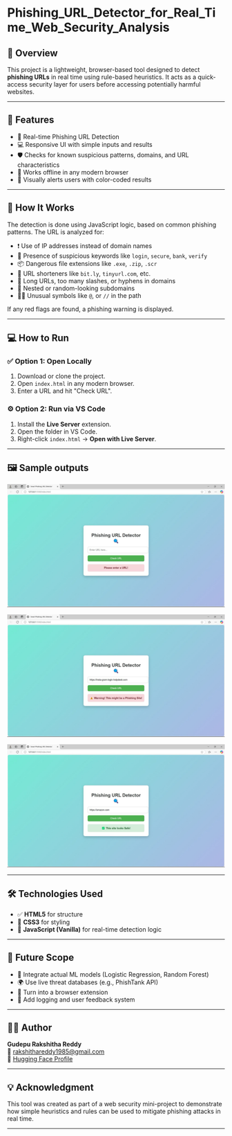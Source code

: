 # Phishing_URL_Detector_for_Real_Time_Web_Security_Analysis

## 🌟 Overview

This project is a lightweight, browser-based tool designed to detect **phishing URLs** in real time using rule-based heuristics. It acts as a quick-access security layer for users before accessing potentially harmful websites.

---

## 🎯 Features

- 🚨 Real-time Phishing URL Detection
- 💻 Responsive UI with simple inputs and results
- 🛡️ Checks for known suspicious patterns, domains, and URL characteristics
- 📱 Works offline in any modern browser
- 🌈 Visually alerts users with color-coded results

---

## 🧠 How It Works

The detection is done using JavaScript logic, based on common phishing patterns. The URL is analyzed for:

- ❗ Use of IP addresses instead of domain names  
- 🔑 Presence of suspicious keywords like `login`, `secure`, `bank`, `verify`  
- 📦 Dangerous file extensions like `.exe`, `.zip`, `.scr`  
- 🔗 URL shorteners like `bit.ly`, `tinyurl.com`, etc.  
- 🚫 Long URLs, too many slashes, or hyphens in domains  
- 🧪 Nested or random-looking subdomains  
- 🕵️‍♂️ Unusual symbols like `@`, or `//` in the path  

If any red flags are found, a phishing warning is displayed.


---

## 💻 How to Run

### ✅ Option 1: Open Locally
1. Download or clone the project.
2. Open `index.html` in any modern browser.
3. Enter a URL and hit "Check URL".

### ⚙️ Option 2: Run via VS Code
1. Install the **Live Server** extension.
2. Open the folder in VS Code.
3. Right-click `index.html` → **Open with Live Server**.

---

## 🖼️ Sample outputs

![image](https://github.com/GudepuRakshitha/A-Phishing-URL-Detection-System-Using-Machine-Learning-for-Real-Time-Web-Security-Analysis-/blob/6656d6a3f9cea9dd835bf9c7d34338346a8c8d8c/WhatsApp%20Image%202025-05-22%20at%2014.57.05_b5c3db1f.jpg)

![image](https://github.com/GudepuRakshitha/A-Phishing-URL-Detection-System-Using-Machine-Learning-for-Real-Time-Web-Security-Analysis-/blob/6656d6a3f9cea9dd835bf9c7d34338346a8c8d8c/WhatsApp%20Image%202025-05-22%20at%2014.57.06_094eb75e.jpg)

![image](https://github.com/GudepuRakshitha/A-Phishing-URL-Detection-System-Using-Machine-Learning-for-Real-Time-Web-Security-Analysis-/blob/6656d6a3f9cea9dd835bf9c7d34338346a8c8d8c/WhatsApp%20Image%202025-05-22%20at%2014.57.06_d3c4629e.jpg)

---

## 🛠️ Technologies Used

- ✅ **HTML5** for structure
- 🎨 **CSS3** for styling
- 🧠 **JavaScript (Vanilla)** for real-time detection logic

---

## 🔮 Future Scope

- 🤖 Integrate actual ML models (Logistic Regression, Random Forest)
- 🌍 Use live threat databases (e.g., PhishTank API)
- 🧩 Turn into a browser extension
- 💬 Add logging and user feedback system

---

## 👩‍💻 Author

**Gudepu Rakshitha Reddy**  
📧 rakshithareddy1985@gmail.com   
🔗 [Hugging Face Profile](https://huggingface.co/GudepuRakshithaReddy)

---


## 💡 Acknowledgment

This tool was created as part of a web security mini-project to demonstrate how simple heuristics and rules can be used to mitigate phishing attacks in real time.

---
